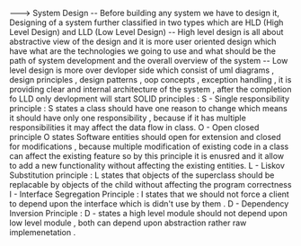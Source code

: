 ---> System Design
-- Before building any system we have to design it, Designing of a system further classified in two types which are HLD (High Level Design) and LLD (Low Level Design)
-- High level design is all about abstractive view of the design and it is more user oriented design which have what are the technologies we going to use and what should be the path of system development and the overall overview of the system
-- Low level design is more over devloper side which consist of uml diagrams , design principles , design patterns , oop concepts , exception handling , it is providing clear and internal architecture of the system , after the completion fo LLD only devlopment will start 
SOLID principles :
S - Single responsibility principle :
S states a class should have one reason to change which means it should have only one responsibility , because if it has multiple responsibilities it may affect the data flow in class.
O - Open closed principle
O states Software entities should open for extension and closed for modifications , because multiple modification of existing code in a class can affect the existing feature so by this principle it is enusred and it allow to add a new functionality without affecting the existing entities.
L - Liskov Substitution principle :
L states that objects of the superclass should be replacable by objects of the child without affecting the program correctness
I - Interface Segregation Principle :
I states that we should not force a client to depend upon the interface which is didn't use by them .
D - Dependency Inversion Principle :
D - states  a high level module should not depend upon low level module , both can depend upon abstraction rather raw implemenetation . 

